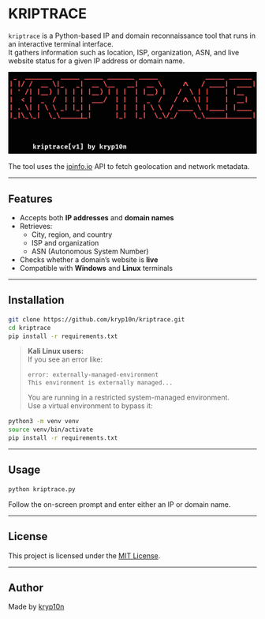 # KRIPTRACE

`kriptrace` is a Python-based IP and domain reconnaissance tool that runs in an interactive terminal interface.  
It gathers information such as location, ISP, organization, ASN, and live website status for a given IP address or domain name.

![kriptrace](screenshots/linux-demo.png)

The tool uses the [ipinfo.io](https://ipinfo.io) API to fetch geolocation and network metadata.

---

## Features

- Accepts both **IP addresses** and **domain names**
- Retrieves:
  - City, region, and country
  - ISP and organization
  - ASN (Autonomous System Number)
- Checks whether a domain’s website is **live**
- Compatible with **Windows** and **Linux** terminals

---

## Installation

```bash
git clone https://github.com/kryp10n/kriptrace.git
cd kriptrace
pip install -r requirements.txt
```

> **Kali Linux users:**  
> If you see an error like:
>
> ```
> error: externally-managed-environment
> This environment is externally managed...
> ```
>
> You are running in a restricted system-managed environment.  
> Use a virtual environment to bypass it:

```bash
python3 -m venv venv
source venv/bin/activate
pip install -r requirements.txt
```

---

## Usage

```bash
python kriptrace.py
```

Follow the on-screen prompt and enter either an IP or domain name.

---

## License

This project is licensed under the [MIT License](LICENSE).

---

## Author

Made by [kryp10n](https://github.com/kryp10n)
